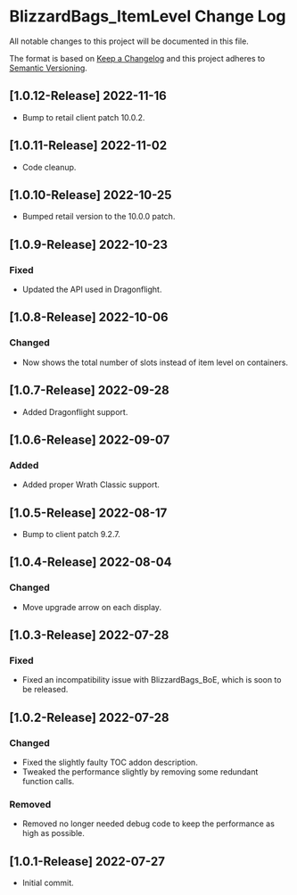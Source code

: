 # BlizzardBags_ItemLevel Change Log
All notable changes to this project will be documented in this file.

The format is based on [Keep a Changelog](http://keepachangelog.com/)
and this project adheres to [Semantic Versioning](http://semver.org/).

## [1.0.12-Release] 2022-11-16
- Bump to retail client patch 10.0.2.

## [1.0.11-Release] 2022-11-02
- Code cleanup.

## [1.0.10-Release] 2022-10-25
- Bumped retail version to the 10.0.0 patch.

## [1.0.9-Release] 2022-10-23
### Fixed
- Updated the API used in Dragonflight.

## [1.0.8-Release] 2022-10-06
### Changed
- Now shows the total number of slots instead of item level on containers.

## [1.0.7-Release] 2022-09-28
- Added Dragonflight support.

## [1.0.6-Release] 2022-09-07
### Added
- Added proper Wrath Classic support.

## [1.0.5-Release] 2022-08-17
- Bump to client patch 9.2.7.

## [1.0.4-Release] 2022-08-04
### Changed
- Move upgrade arrow on each display.

## [1.0.3-Release] 2022-07-28
### Fixed
- Fixed an incompatibility issue with BlizzardBags_BoE, which is soon to be released.

## [1.0.2-Release] 2022-07-28
### Changed
- Fixed the slightly faulty TOC addon description.
- Tweaked the performance slightly by removing some redundant function calls.

### Removed
- Removed no longer needed debug code to keep the performance as high as possible.

## [1.0.1-Release] 2022-07-27
- Initial commit.
